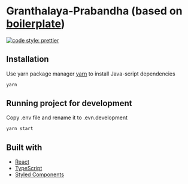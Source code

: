 #  Granthalaya-Prabandha (based on [boilerplate](https://github.com/Mannvender/react-typescript-boilerplate)) 
[![code style: prettier](https://img.shields.io/badge/code_style-prettier-ff69b4.svg?style=flat-square)](https://github.com/prettier/prettier)

## Installation

Use yarn package manager [yarn](https://classic.yarnpkg.com/en/docs/install/#debian-stable) to install Java-script dependencies

```sh
yarn
```

## Running project for development

Copy .env file and rename it to .evn.development
```sh
yarn start
```

## Built with
* [React](https://reactjs.org/)
* [TypeScript](https://github.com/microsoft/TypeScript)
* [Styled Components](https://styled-components.com/)

